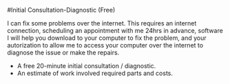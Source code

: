#Initial Consultation-Diagnostic (Free)

I can fix some problems over the internet. This requires an internet connection, scheduling an appointment with me 24hrs in advance, software I will help you download to your computer to fix the problem, and your autorization to allow me to access your computer over the internet to diagnose the issue or make the repairs. 

- A free 20-minute initial consultation / diagnostic. 
- An estimate of work involved required parts and costs.
